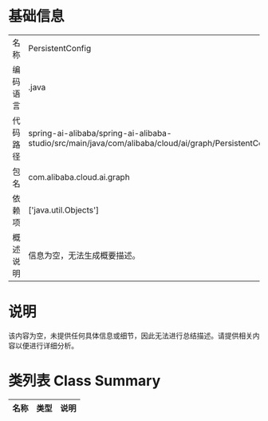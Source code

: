 # 基础信息

|      |      |
|------|------|
| 名称 | PersistentConfig |
| 编码语言 | .java |
| 代码路径 | spring-ai-alibaba/spring-ai-alibaba-studio/src/main/java/com/alibaba/cloud/ai/graph/PersistentConfig.java |
| 包名 | com.alibaba.cloud.ai.graph |
| 依赖项 | ['java.util.Objects'] |
| 概述说明 | 信息为空，无法生成概要描述。 |

# 说明

该内容为空，未提供任何具体信息或细节，因此无法进行总结描述。请提供相关内容以便进行详细分析。

# 类列表 Class Summary

| 名称   | 类型  | 说明 |
|-------|------|-------------|




